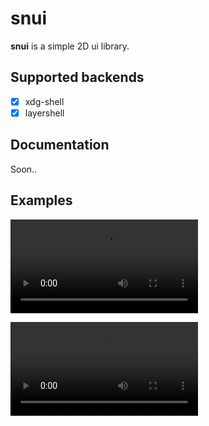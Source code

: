 # snui

**snui** is a simple 2D ui library.

## Supported backends

- [x] xdg-shell
- [x] layershell

## Documentation

Soon..

## Examples

![color](doc/ressources/color.mp4)

![animation](doc/ressources/anim.mp4)

